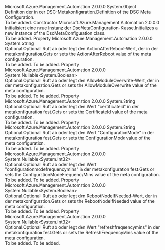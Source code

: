 <Type Name="DscMetaConfiguration" FullName="Microsoft.Azure.Management.Automation.Specification.Models.DscMetaConfiguration">
  <TypeSignature Language="C#" Value="public class DscMetaConfiguration" />
  <TypeSignature Language="ILAsm" Value=".class public auto ansi beforefieldinit DscMetaConfiguration extends System.Object" />
  <TypeSignature Language="DocId" Value="T:Microsoft.Azure.Management.Automation.Specification.Models.DscMetaConfiguration" />
  <TypeSignature Language="VB.NET" Value="Public Class DscMetaConfiguration" />
  <TypeSignature Language="F#" Value="type DscMetaConfiguration = class" />
  <AssemblyInfo>
    <AssemblyName>Microsoft.Azure.Management.Automation</AssemblyName>
    <AssemblyVersion>2.0.0.0</AssemblyVersion>
  </AssemblyInfo>
  <Base>
    <BaseTypeName>System.Object</BaseTypeName>
  </Base>
  <Interfaces />
  <Docs>
    <summary>
            <span data-ttu-id="adc8f-101">Definition der in der DSC-Metakonfiguration.</span><span class="sxs-lookup"><span data-stu-id="adc8f-101">Definition of the DSC Meta Configuration.</span></span>
            </summary>
    <remarks>To be added.</remarks>
  </Docs>
  <Members>
    <Member MemberName=".ctor">
      <MemberSignature Language="C#" Value="public DscMetaConfiguration ();" />
      <MemberSignature Language="ILAsm" Value=".method public hidebysig specialname rtspecialname instance void .ctor() cil managed" />
      <MemberSignature Language="DocId" Value="M:Microsoft.Azure.Management.Automation.Specification.Models.DscMetaConfiguration.#ctor" />
      <MemberSignature Language="VB.NET" Value="Public Sub New ()" />
      <MemberType>Constructor</MemberType>
      <AssemblyInfo>
        <AssemblyName>Microsoft.Azure.Management.Automation</AssemblyName>
        <AssemblyVersion>2.0.0.0</AssemblyVersion>
      </AssemblyInfo>
      <Parameters />
      <Docs>
        <summary>
            <span data-ttu-id="adc8f-102">Initialisiert eine neue Instanz der DscMetaConfiguration-Klasse.</span><span class="sxs-lookup"><span data-stu-id="adc8f-102">Initializes a new instance of the DscMetaConfiguration class.</span></span>
            </summary>
        <remarks>To be added.</remarks>
      </Docs>
    </Member>
    <Member MemberName="ActionAfterReboot">
      <MemberSignature Language="C#" Value="public string ActionAfterReboot { get; set; }" />
      <MemberSignature Language="ILAsm" Value=".property instance string ActionAfterReboot" />
      <MemberSignature Language="DocId" Value="P:Microsoft.Azure.Management.Automation.Specification.Models.DscMetaConfiguration.ActionAfterReboot" />
      <MemberSignature Language="VB.NET" Value="Public Property ActionAfterReboot As String" />
      <MemberSignature Language="F#" Value="member this.ActionAfterReboot : string with get, set" Usage="Microsoft.Azure.Management.Automation.Specification.Models.DscMetaConfiguration.ActionAfterReboot" />
      <MemberType>Property</MemberType>
      <AssemblyInfo>
        <AssemblyName>Microsoft.Azure.Management.Automation</AssemblyName>
        <AssemblyVersion>2.0.0.0</AssemblyVersion>
      </AssemblyInfo>
      <ReturnValue>
        <ReturnType>System.String</ReturnType>
      </ReturnValue>
      <Docs>
        <summary>
            <span data-ttu-id="adc8f-103">Optional.</span><span class="sxs-lookup"><span data-stu-id="adc8f-103">Optional.</span></span> <span data-ttu-id="adc8f-104">Ruft ab oder legt den ActionAfterReboot-Wert, der in der metakonfiguration.</span><span class="sxs-lookup"><span data-stu-id="adc8f-104">Gets or sets the ActionAfterReboot value of the meta configuration.</span></span>
            </summary>
        <value>To be added.</value>
        <remarks>To be added.</remarks>
      </Docs>
    </Member>
    <Member MemberName="AllowModuleOverwrite">
      <MemberSignature Language="C#" Value="public Nullable&lt;bool&gt; AllowModuleOverwrite { get; set; }" />
      <MemberSignature Language="ILAsm" Value=".property instance valuetype System.Nullable`1&lt;bool&gt; AllowModuleOverwrite" />
      <MemberSignature Language="DocId" Value="P:Microsoft.Azure.Management.Automation.Specification.Models.DscMetaConfiguration.AllowModuleOverwrite" />
      <MemberSignature Language="VB.NET" Value="Public Property AllowModuleOverwrite As Nullable(Of Boolean)" />
      <MemberSignature Language="F#" Value="member this.AllowModuleOverwrite : Nullable&lt;bool&gt; with get, set" Usage="Microsoft.Azure.Management.Automation.Specification.Models.DscMetaConfiguration.AllowModuleOverwrite" />
      <MemberType>Property</MemberType>
      <AssemblyInfo>
        <AssemblyName>Microsoft.Azure.Management.Automation</AssemblyName>
        <AssemblyVersion>2.0.0.0</AssemblyVersion>
      </AssemblyInfo>
      <ReturnValue>
        <ReturnType>System.Nullable&lt;System.Boolean&gt;</ReturnType>
      </ReturnValue>
      <Docs>
        <summary>
            <span data-ttu-id="adc8f-105">Optional.</span><span class="sxs-lookup"><span data-stu-id="adc8f-105">Optional.</span></span> <span data-ttu-id="adc8f-106">Ruft ab oder legt den AllowModuleOverwrite-Wert, der in der metakonfiguration.</span><span class="sxs-lookup"><span data-stu-id="adc8f-106">Gets or sets the AllowModuleOverwrite value of the meta configuration.</span></span>
            </summary>
        <value>To be added.</value>
        <remarks>To be added.</remarks>
      </Docs>
    </Member>
    <Member MemberName="CertificateId">
      <MemberSignature Language="C#" Value="public string CertificateId { get; set; }" />
      <MemberSignature Language="ILAsm" Value=".property instance string CertificateId" />
      <MemberSignature Language="DocId" Value="P:Microsoft.Azure.Management.Automation.Specification.Models.DscMetaConfiguration.CertificateId" />
      <MemberSignature Language="VB.NET" Value="Public Property CertificateId As String" />
      <MemberSignature Language="F#" Value="member this.CertificateId : string with get, set" Usage="Microsoft.Azure.Management.Automation.Specification.Models.DscMetaConfiguration.CertificateId" />
      <MemberType>Property</MemberType>
      <AssemblyInfo>
        <AssemblyName>Microsoft.Azure.Management.Automation</AssemblyName>
        <AssemblyVersion>2.0.0.0</AssemblyVersion>
      </AssemblyInfo>
      <ReturnValue>
        <ReturnType>System.String</ReturnType>
      </ReturnValue>
      <Docs>
        <summary>
            <span data-ttu-id="adc8f-107">Optional.</span><span class="sxs-lookup"><span data-stu-id="adc8f-107">Optional.</span></span> <span data-ttu-id="adc8f-108">Ruft ab oder legt den Wert "certificateid" in der metakonfiguration fest.</span><span class="sxs-lookup"><span data-stu-id="adc8f-108">Gets or sets the CertificateId value of the meta configuration.</span></span>
            </summary>
        <value>To be added.</value>
        <remarks>To be added.</remarks>
      </Docs>
    </Member>
    <Member MemberName="ConfigurationMode">
      <MemberSignature Language="C#" Value="public string ConfigurationMode { get; set; }" />
      <MemberSignature Language="ILAsm" Value=".property instance string ConfigurationMode" />
      <MemberSignature Language="DocId" Value="P:Microsoft.Azure.Management.Automation.Specification.Models.DscMetaConfiguration.ConfigurationMode" />
      <MemberSignature Language="VB.NET" Value="Public Property ConfigurationMode As String" />
      <MemberSignature Language="F#" Value="member this.ConfigurationMode : string with get, set" Usage="Microsoft.Azure.Management.Automation.Specification.Models.DscMetaConfiguration.ConfigurationMode" />
      <MemberType>Property</MemberType>
      <AssemblyInfo>
        <AssemblyName>Microsoft.Azure.Management.Automation</AssemblyName>
        <AssemblyVersion>2.0.0.0</AssemblyVersion>
      </AssemblyInfo>
      <ReturnValue>
        <ReturnType>System.String</ReturnType>
      </ReturnValue>
      <Docs>
        <summary>
            <span data-ttu-id="adc8f-109">Optional.</span><span class="sxs-lookup"><span data-stu-id="adc8f-109">Optional.</span></span> <span data-ttu-id="adc8f-110">Ruft ab oder legt den Wert "ConfigurationMode" in der metakonfiguration fest.</span><span class="sxs-lookup"><span data-stu-id="adc8f-110">Gets or sets the ConfigurationMode value of the meta configuration.</span></span>
            </summary>
        <value>To be added.</value>
        <remarks>To be added.</remarks>
      </Docs>
    </Member>
    <Member MemberName="ConfigurationModeFrequencyMins">
      <MemberSignature Language="C#" Value="public Nullable&lt;int&gt; ConfigurationModeFrequencyMins { get; set; }" />
      <MemberSignature Language="ILAsm" Value=".property instance valuetype System.Nullable`1&lt;int32&gt; ConfigurationModeFrequencyMins" />
      <MemberSignature Language="DocId" Value="P:Microsoft.Azure.Management.Automation.Specification.Models.DscMetaConfiguration.ConfigurationModeFrequencyMins" />
      <MemberSignature Language="VB.NET" Value="Public Property ConfigurationModeFrequencyMins As Nullable(Of Integer)" />
      <MemberSignature Language="F#" Value="member this.ConfigurationModeFrequencyMins : Nullable&lt;int&gt; with get, set" Usage="Microsoft.Azure.Management.Automation.Specification.Models.DscMetaConfiguration.ConfigurationModeFrequencyMins" />
      <MemberType>Property</MemberType>
      <AssemblyInfo>
        <AssemblyName>Microsoft.Azure.Management.Automation</AssemblyName>
        <AssemblyVersion>2.0.0.0</AssemblyVersion>
      </AssemblyInfo>
      <ReturnValue>
        <ReturnType>System.Nullable&lt;System.Int32&gt;</ReturnType>
      </ReturnValue>
      <Docs>
        <summary>
            <span data-ttu-id="adc8f-111">Optional.</span><span class="sxs-lookup"><span data-stu-id="adc8f-111">Optional.</span></span> <span data-ttu-id="adc8f-112">Ruft ab oder legt den Wert "configurationmodefrequencymins" in der metakonfiguration fest.</span><span class="sxs-lookup"><span data-stu-id="adc8f-112">Gets or sets the ConfigurationModeFrequencyMins value of the meta configuration.</span></span>
            </summary>
        <value>To be added.</value>
        <remarks>To be added.</remarks>
      </Docs>
    </Member>
    <Member MemberName="RebootNodeIfNeeded">
      <MemberSignature Language="C#" Value="public Nullable&lt;bool&gt; RebootNodeIfNeeded { get; set; }" />
      <MemberSignature Language="ILAsm" Value=".property instance valuetype System.Nullable`1&lt;bool&gt; RebootNodeIfNeeded" />
      <MemberSignature Language="DocId" Value="P:Microsoft.Azure.Management.Automation.Specification.Models.DscMetaConfiguration.RebootNodeIfNeeded" />
      <MemberSignature Language="VB.NET" Value="Public Property RebootNodeIfNeeded As Nullable(Of Boolean)" />
      <MemberSignature Language="F#" Value="member this.RebootNodeIfNeeded : Nullable&lt;bool&gt; with get, set" Usage="Microsoft.Azure.Management.Automation.Specification.Models.DscMetaConfiguration.RebootNodeIfNeeded" />
      <MemberType>Property</MemberType>
      <AssemblyInfo>
        <AssemblyName>Microsoft.Azure.Management.Automation</AssemblyName>
        <AssemblyVersion>2.0.0.0</AssemblyVersion>
      </AssemblyInfo>
      <ReturnValue>
        <ReturnType>System.Nullable&lt;System.Boolean&gt;</ReturnType>
      </ReturnValue>
      <Docs>
        <summary>
            <span data-ttu-id="adc8f-113">Optional.</span><span class="sxs-lookup"><span data-stu-id="adc8f-113">Optional.</span></span> <span data-ttu-id="adc8f-114">Ruft ab oder legt den RebootNodeIfNeeded-Wert, der in der metakonfiguration.</span><span class="sxs-lookup"><span data-stu-id="adc8f-114">Gets or sets the RebootNodeIfNeeded value of the meta configuration.</span></span>
            </summary>
        <value>To be added.</value>
        <remarks>To be added.</remarks>
      </Docs>
    </Member>
    <Member MemberName="RefreshFrequencyMins">
      <MemberSignature Language="C#" Value="public Nullable&lt;int&gt; RefreshFrequencyMins { get; set; }" />
      <MemberSignature Language="ILAsm" Value=".property instance valuetype System.Nullable`1&lt;int32&gt; RefreshFrequencyMins" />
      <MemberSignature Language="DocId" Value="P:Microsoft.Azure.Management.Automation.Specification.Models.DscMetaConfiguration.RefreshFrequencyMins" />
      <MemberSignature Language="VB.NET" Value="Public Property RefreshFrequencyMins As Nullable(Of Integer)" />
      <MemberSignature Language="F#" Value="member this.RefreshFrequencyMins : Nullable&lt;int&gt; with get, set" Usage="Microsoft.Azure.Management.Automation.Specification.Models.DscMetaConfiguration.RefreshFrequencyMins" />
      <MemberType>Property</MemberType>
      <AssemblyInfo>
        <AssemblyName>Microsoft.Azure.Management.Automation</AssemblyName>
        <AssemblyVersion>2.0.0.0</AssemblyVersion>
      </AssemblyInfo>
      <ReturnValue>
        <ReturnType>System.Nullable&lt;System.Int32&gt;</ReturnType>
      </ReturnValue>
      <Docs>
        <summary>
            <span data-ttu-id="adc8f-115">Optional.</span><span class="sxs-lookup"><span data-stu-id="adc8f-115">Optional.</span></span> <span data-ttu-id="adc8f-116">Ruft ab oder legt den Wert "refreshfrequencymins" in der metakonfiguration fest.</span><span class="sxs-lookup"><span data-stu-id="adc8f-116">Gets or sets the RefreshFrequencyMins value of the meta configuration.</span></span>
            </summary>
        <value>To be added.</value>
        <remarks>To be added.</remarks>
      </Docs>
    </Member>
  </Members>
</Type>